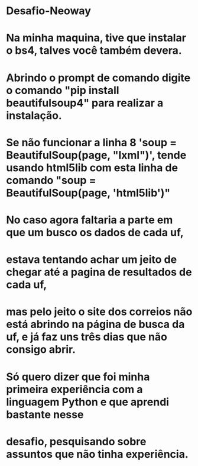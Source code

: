 # Desafio-Neoway
# Na minha maquina, tive que instalar o bs4, talves você também devera. 
# Abrindo o prompt de comando digite o comando "pip install beautifulsoup4" para realizar a instalação.

# Se não funcionar a linha 8 'soup = BeautifulSoup(page, "lxml")', tende usando html5lib com esta linha de comando "soup = BeautifulSoup(page, 'html5lib')"

# No caso agora faltaria a parte em que um busco os dados de cada uf,
# estava tentando achar um jeito de chegar até a pagina de resultados de cada uf,
# mas pelo jeito o site dos correios não está abrindo na página de busca da uf, e já faz uns três dias que não consigo abrir.
# Só quero dizer que foi minha primeira experiência com a linguagem Python e que aprendi bastante nesse 
# desafio, pesquisando sobre assuntos que não tinha experiência.
